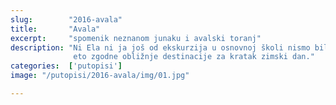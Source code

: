 ```yaml
---
slug:        "2016-avala"
title:       "Avala"
excerpt:     "spomenik neznanom junaku i avalski toranj"
description: "Ni Ela ni ja još od ekskurzija u osnovnoj školi nismo bili na Avali, niti smo bili na avalskom tornju, pa 
              eto zgodne obližnje destinacije za kratak zimski dan."
categories:  ['putopisi']
image: "/putopisi/2016-avala/img/01.jpg"

---
```


